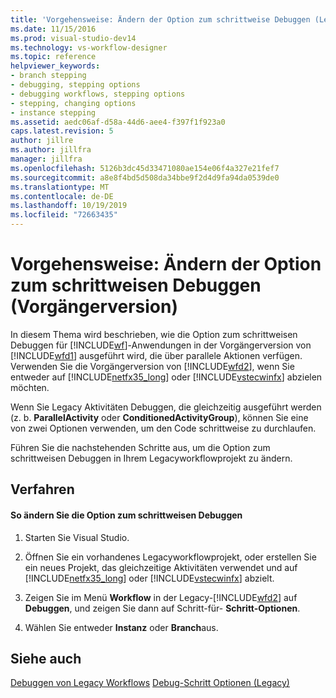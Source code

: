 ```yaml
---
title: 'Vorgehensweise: Ändern der Option zum schrittweise Debuggen (Legacy) | Microsoft-Dokumentation'
ms.date: 11/15/2016
ms.prod: visual-studio-dev14
ms.technology: vs-workflow-designer
ms.topic: reference
helpviewer_keywords:
- branch stepping
- debugging, stepping options
- debugging workflows, stepping options
- stepping, changing options
- instance stepping
ms.assetid: aedc06af-d58a-44d6-aee4-f397f1f923a0
caps.latest.revision: 5
author: jillre
ms.author: jillfra
manager: jillfra
ms.openlocfilehash: 5126b3dc45d33471080ae154e06f4a327e21fef7
ms.sourcegitcommit: a8e8f4bd5d508da34bbe9f2d4d9fa94da0539de0
ms.translationtype: MT
ms.contentlocale: de-DE
ms.lasthandoff: 10/19/2019
ms.locfileid: "72663435"
---
```

# <a name="how-to-change-the-debug-stepping-option-legacy"></a>Vorgehensweise: Ändern der Option zum schrittweisen Debuggen (Vorgängerversion)
In diesem Thema wird beschrieben, wie die Option zum schrittweisen Debuggen für [!INCLUDE[wf](../includes/wf-md.md)]-Anwendungen in der Vorgängerversion von [!INCLUDE[wfd1](../includes/wfd1-md.md)] ausgeführt wird, die über parallele Aktionen verfügen. Verwenden Sie die Vorgängerversion von [!INCLUDE[wfd2](../includes/wfd2-md.md)], wenn Sie entweder auf [!INCLUDE[netfx35_long](../includes/netfx35-long-md.md)] oder [!INCLUDE[vstecwinfx](../includes/vstecwinfx-md.md)] abzielen möchten.

 Wenn Sie Legacy Aktivitäten Debuggen, die gleichzeitig ausgeführt werden (z. b. **ParallelActivity** oder **ConditionedActivityGroup**), können Sie eine von zwei Optionen verwenden, um den Code schrittweise zu durchlaufen.

 Führen Sie die nachstehenden Schritte aus, um die Option zum schrittweisen Debuggen in Ihrem Legacyworkflowprojekt zu ändern.

## <a name="procedures"></a>Verfahren

#### <a name="to-change-the-debug-stepping-option"></a>So ändern Sie die Option zum schrittweisen Debuggen

1. Starten Sie Visual Studio.

2. Öffnen Sie ein vorhandenes Legacyworkflowprojekt, oder erstellen Sie ein neues Projekt, das gleichzeitige Aktivitäten verwendet und auf [!INCLUDE[netfx35_long](../includes/netfx35-long-md.md)] oder [!INCLUDE[vstecwinfx](../includes/vstecwinfx-md.md)] abzielt.

3. Zeigen Sie im Menü **Workflow** in der Legacy-[!INCLUDE[wfd2](../includes/wfd2-md.md)] auf **Debuggen**, und zeigen Sie dann auf Schritt-für- **Schritt-Optionen**.

4. Wählen Sie entweder **Instanz** oder **Branch**aus.

## <a name="see-also"></a>Siehe auch
 [Debuggen von Legacy Workflows](../workflow-designer/debugging-legacy-workflows.md) [Debug-Schritt Optionen (Legacy)](../workflow-designer/debug-stepping-options-legacy.md)